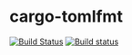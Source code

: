 # cargo-tomlfmt

[![Build Status](https://travis-ci.com/tbrand/cargo-tomlfmt.svg?branch=master)](https://travis-ci.com/tbrand/cargo-tomlfmt)
[![Build status](https://ci.appveyor.com/api/projects/status/yy9gk79t7jl0j8e0?svg=true)](https://ci.appveyor.com/project/tbrand/cargo-tomlfmt)
